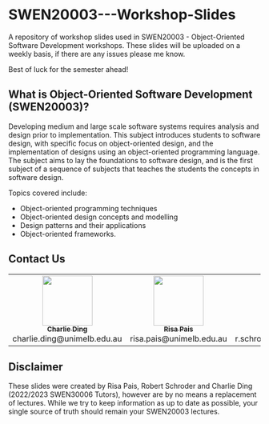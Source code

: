 # SWEN20003---Workshop-Slides
A repository of workshop slides used in SWEN20003 - Object-Oriented Software Development workshops. These slides will be uploaded on a weekly basis, if there are any issues please me know. 

Best of luck for the semester ahead!

## What is Object-Oriented Software Development (SWEN20003)?
Developing medium and large scale software systems requires analysis and design prior to implementation. This subject introduces students to software design, with specific focus on object-oriented design, and the implementation of designs using an object-oriented programming language. The subject aims to lay the foundations to software design, and is the first subject of a sequence of subjects that teaches the students the concepts in software design.

Topics covered include:
- Object-oriented programming techniques
- Object-oriented design concepts and modelling
- Design patterns and their applications
- Object-oriented frameworks.

## Contact Us
<!-- ALL-CONTRIBUTORS-LIST:START - Do not remove or modify this section -->
<!-- prettier-ignore-start -->
<!-- markdownlint-disable -->
<table>
  <tr>
    <td align="center"><a href="https://www.linkedin.com/in/charlie-ding21/"><img src="https://drive.google.com/uc?export=view&id=10BMsWu7HqiHbumrn4ONb1Ctc0zNkiUCC" width="100px;" alt=""/><br /><sub><b>Charlie Ding</b></sub></a><br>charlie.ding@unimelb.edu.au<br/></td>
    <td align="center"><a href="#"><img src="" width="100px;" alt=""/><br /><sub><b>Risa Pais</b></sub></a><br>risa.pais@unimelb.edu.au<br /></td>
    <td align="center"><a href="#"><img src="" width="100px;" alt=""/><br /><sub><b>Robert Schroder</b></sub></a><br>r.schroder@unimelb.edu.au<br /></td>
  </tr>
</table>



## Disclaimer
These slides were created by Risa Pais, Robert Schroder and Charlie Ding (2022/2023 SWEN30006 Tutors), however are by no means a replacement of lectures. While we try to keep information as up to date as possible, your single source of truth should remain your SWEN20003 lectures. 

